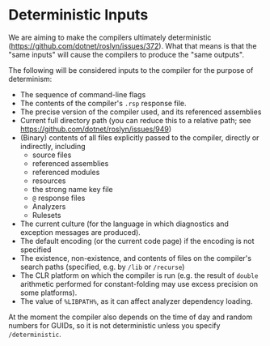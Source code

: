 Deterministic Inputs
====================

We are aiming to make the compilers ultimately deterministic (https://github.com/dotnet/roslyn/issues/372). What that means is that the "same inputs" will cause the compilers to produce the "same outputs". 

The following will be considered inputs to the compiler for the purpose of determinism:

- The sequence of command-line flags
- The contents of the compiler's `.rsp` response file.
- The precise version of the compiler used, and its referenced assemblies
- Current full directory path (you can reduce this to a relative path; see https://github.com/dotnet/roslyn/issues/949)
- (Binary) contents of all files explicitly passed to the compiler, directly or indirectly, including
  - source files
  - referenced assemblies
  - referenced modules
  - resources
  - the strong name key file
  - `@` response files
  - Analyzers
  - Rulesets
- The current culture (for the language in which diagnostics and exception messages are produced).
- The default encoding (or the current code page) if the encoding is not specified
- The existence, non-existence, and contents of files on the compiler's search paths (specified, e.g. by `/lib` or `/recurse`)
- The CLR platform on which the compiler is run (e.g. the result of `double` arithmetic performed for constant-folding may use excess precision on some platforms).
- The value of `%LIBPATH%`, as it can affect analyzer dependency loading.

At the moment the compiler also depends on the time of day and random numbers for GUIDs, so it is not deterministic unless you specify `/deterministic`.
